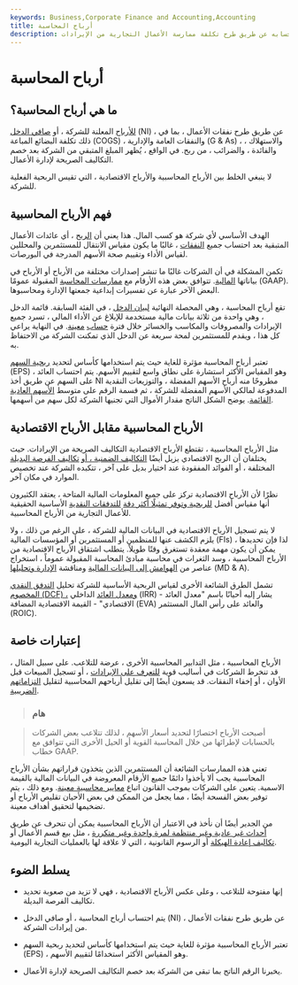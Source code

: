 ```yaml
---
keywords: Business,Corporate Finance and Accounting,Accounting
title: أرباح المحاسبة
description: أرباح المحاسبة هي الربح الذي تقدمه الشركة في بيان الدخل الخاص بها ويتم حسابه عن طريق طرح تكلفة ممارسة الأعمال التجارية من الإيرادات.
---
```


# أرباح المحاسبة
## ما هي أرباح المحاسبة؟

[للأرباح](/earnings) المعلنة للشركة ، أو [صافي الدخل](/netincome) (NI) ، عن طريق طرح نفقات الأعمال ، بما في ذلك تكلفة البضائع المباعة (COGS) ، والنفقات العامة والإدارية (G & As) ، والاستهلاك ، والفائدة ، والضرائب ، من ربح. في الواقع ، يُظهر المبلغ المتبقي من الشركة بعد خصم التكاليف الصريحة لإدارة الأعمال.

لا ينبغي الخلط بين الأرباح المحاسبية والأرباح الاقتصادية ، التي تقيس الربحية الفعلية للشركة.

## فهم الأرباح المحاسبية

الهدف الأساسي لأي شركة هو كسب المال. هذا يعني أن [الربح](/profit) ، أي عائدات الأعمال المتبقية بعد احتساب جميع [النفقات](/businessexpenses) ، غالبًا ما يكون مقياس الانتقال للمستثمرين والمحللين لقياس الأداء وتقييم صحة الأسهم المدرجة في البورصات.

تكمن المشكلة في أن الشركات غالبًا ما تنشر إصدارات مختلفة من الأرباح أو الأرباح في بياناتها [المالية](/financial-statements). تتوافق بعض هذه الأرقام مع [ممارسات المحاسبة](/gaap) المقبولة عمومًا (GAAP). البعض الآخر عبارة عن تفسيرات إبداعية جمعتها الإدارة ومحاسبوها.

تقع أرباح المحاسبة ، وهي المحصلة النهائية [لبيان الدخل](/incomestatement) ، في الفئة السابقة. قائمة الدخل ، وهي واحدة من ثلاثة بيانات مالية مستخدمة للإبلاغ عن الأداء المالي ، تسرد جميع الإيرادات والمصروفات والمكاسب والخسائر خلال فترة [حساب](/accountingperiod) [معينة](/accountingperiod). في النهاية يراعي كل هذا ، ويقدم للمستثمرين لمحة سريعة عن الدخل الذي تمكنت الشركة من الاحتفاظ به.

تعتبر أرباح المحاسبة مؤثرة للغاية حيث يتم استخدامها كأساس لتحديد [ربحية السهم](/eps) (EPS) ، وهو المقياس الأكثر استشارة على نطاق واسع لتقييم الأسهم. يتم احتساب العائد على السهم عن طريق أخذ NI مطروحًا منه أرباح الأسهم المفضلة ، والتوزيعات النقدية المدفوعة لمالكي الأسهم المفضلة للشركة ، ثم قسمة الرقم على متوسط [الأسهم العادية القائمة](/outstandingshares). يوضح الشكل الناتج مقدار الأموال التي تجنيها الشركة لكل سهم من أسهمها.

## الأرباح المحاسبية مقابل الأرباح الاقتصادية

مثل الأرباح المحاسبية ، تقتطع الأرباح الاقتصادية التكاليف الصريحة من الإيرادات. حيث يختلفان أن الربح الاقتصادي يزيل أيضًا [التكاليف الضمنية ، أو](/implicitcost) [تكاليف الفرصة البديلة](/opportunitycost) المختلفة ، أو الفوائد المفقودة عند اختيار بديل على آخر ، تتكبده الشركة عند تخصيص الموارد في مكان آخر.

نظرًا لأن الأرباح الاقتصادية تركز على جميع المعلومات المالية المتاحة ، يعتقد الكثيرون أنها مقياس أفضل [للربحية وتوفر تمثيلًا أكثر دقة](/cashflow) [للتدفقات النقدية](/cashflow) الأساسية الحقيقية للأعمال التجارية من الأرباح المحاسبية.

لا يتم تسجيل الأرباح الاقتصادية في البيانات المالية للشركة ، على الرغم من ذلك ، ولا يلزم الكشف عنها للمنظمين أو المستثمرين أو المؤسسات المالية (FIs) ، لذا فإن تحديدها يمكن أن يكون مهمة معقدة تستغرق وقتًا طويلاً. يتطلب اشتقاق ­الأرباح الاقتصادية من الأرباح المحاسبية ، وسد الثغرات في محاسبة مبادئ المحاسبة المقبولة عموماً ، استخراج عناصر من [الهوامش إلى البيانات المالية](/footnote) ومناقشة [الإدارة وتحليلها](/mdanalysis) (MD & A).

تشمل الطرق الشائعة الأخرى لقياس الربحية الأساسية للشركة تحليل [التدفق النقدي المخصوم (DCF) ،](/dcf) [ومعدل العائد](/irr) الداخلي (IRR) - يشار إليه أحيانًا باسم "معدل العائد الاقتصادي" - القيمة الاقتصادية المضافة (EVA) والعائد على رأس المال المستثمر (ROIC).

## إعتبارات خاصة

الأرباح المحاسبية ، مثل التدابير المحاسبية الأخرى ، عرضة للتلاعب. على سبيل المثال ، قد تنخرط الشركات في أساليب قوية [للتعرف على الإيرادات](/revenuerecognition) ، أو تسجيل المبيعات قبل الأوان ، أو إخفاء النفقات. قد يسعون أيضًا إلى تقليل أرباحهم المحاسبية لتقليل [التزاماتهم الضريبية](/taxliability).

> ### هام

> أصبحت الأرباح اختصارًا لتحديد أسعار الأسهم ، لذلك تتلاعب بعض الشركات بالحسابات لإطرائها من خلال المحاسبة القوية أو الحيل الأخرى التي تتوافق مع خطاب GAAP.

>

تعني هذه الممارسات الشائعة أن المستثمرين الذين يتخذون قراراتهم بشأن الأرباح المحاسبية يجب ألا يأخذوا دائمًا جميع الأرقام المعروضة في البيانات المالية بالقيمة الاسمية. يتعين على الشركات بموجب القانون اتباع [معايير محاسبية معينة](/accounting-standard). ومع ذلك ، يتم توفير بعض الفسحة أيضًا ، مما يجعل من الممكن في بعض الأحيان تقليص الأرباح أو تضخيمها لتحقيق أهداف معينة.

من الجدير أيضًا أن نأخذ في الاعتبار أن الأرباح المحاسبية يمكن أن تنحرف عن طريق [أحداث غير عادية وغير منتظمة لمرة واحدة وغير متكررة](/nonrecurring-gain-or-loss) ، مثل بيع قسم الأعمال أو [تكاليف إعادة الهيكلة](/restructuring-charge) أو الرسوم القانونية ، التي لا علاقة لها بالعمليات التجارية اليومية.

## يسلط الضوء

- إنها مفتوحة للتلاعب ، وعلى عكس الأرباح الاقتصادية ، فهي لا تزيد من صعوبة تحديد تكاليف الفرصة البديلة.

- يتم احتساب أرباح المحاسبة ، أو صافي الدخل (NI) ، عن طريق طرح نفقات الأعمال من إيرادات الشركة.

- تعتبر الأرباح المحاسبية مؤثرة للغاية حيث يتم استخدامها كأساس لتحديد ربحية السهم (EPS) ، وهو المقياس الأكثر استخدامًا لتقييم الأسهم.

- يخبرنا الرقم الناتج بما تبقى من الشركة بعد خصم التكاليف الصريحة لإدارة الأعمال.


